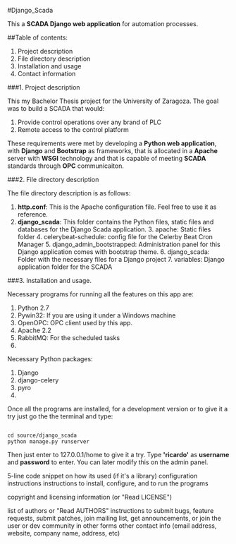#Django_Scada


This a **SCADA Django web application** for automation processes.

##Table of contents:

1. Project description
2. File directory description
3. Installation and usage
4. Contact information


###1. Project description

This my Bachelor Thesis project for the University of Zaragoza. The goal was to build a SCADA that would:
  1. Provide control operations over any brand of PLC
  2. Remote access to the control platform

These requirements were met by developing a **Python web application**, with **Django** and **Bootstrap** as frameworks, that is allocated in a **Apache** server with **WSGI** technology and that is capable of meeting **SCADA** standards through **OPC** communicaiton.

###2. File directory description

The file directory description is as follows: 
  1. **http.conf**: This is the Apache configuration file. Feel free to use it as reference.
  2. **django_scada**: This folder contains the Python files, static files and databases for the Django Scada application.
    3. apache: Static files folder
    4. celerybeat-schedule: config file for the Celerby Beat Cron Manager
    5. django_admin_bootstrapped: Administration panel for this Django application comes with bootstrap theme.
    6. django_scada: Folder with the necessary files for a Django project
    7. variables: Django application folder for the SCADA

###3. Installation and usage.

Necessary programs for running all the features on this app are: 

1. Python 2.7
2. Pywin32: If you are using it under a Windows machine
3. OpenOPC: OPC client used by this app.
4. Apache 2.2
5. RabbitMQ: For the scheduled tasks
6. 

Necessary Python packages:
1. Django
2. django-celery
3. pyro
4. 

Once all the programs are installed, for a development version or to give it a try just go the the terminal and type:

```

cd source/django_scada
python manage.py runserver

```

Then just enter to 127.0.0.1/home to give it a try. 
Type **'ricardo'** as **username** and **password** to enter. You can later modify this on the admin panel.











5-line code snippet on how its used (if it's a library)
configuration instructions
instructions to install, configure, and to run the programs

copyright and licensing information (or "Read LICENSE")

list of authors or "Read AUTHORS"
instructions to submit bugs, feature requests, submit patches, join mailing list, get announcements, or join the user or dev community in other forms
other contact info (email address, website, company name, address, etc)

